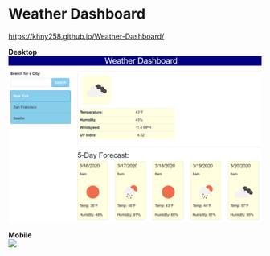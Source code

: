 # Weather Dashboard
https://khny258.github.io/Weather-Dashboard/

<strong>Desktop</strong>
<br>
<img src="desktop.png">

<strong>Mobile</strong>
<br>
<img src="mobile.png">
